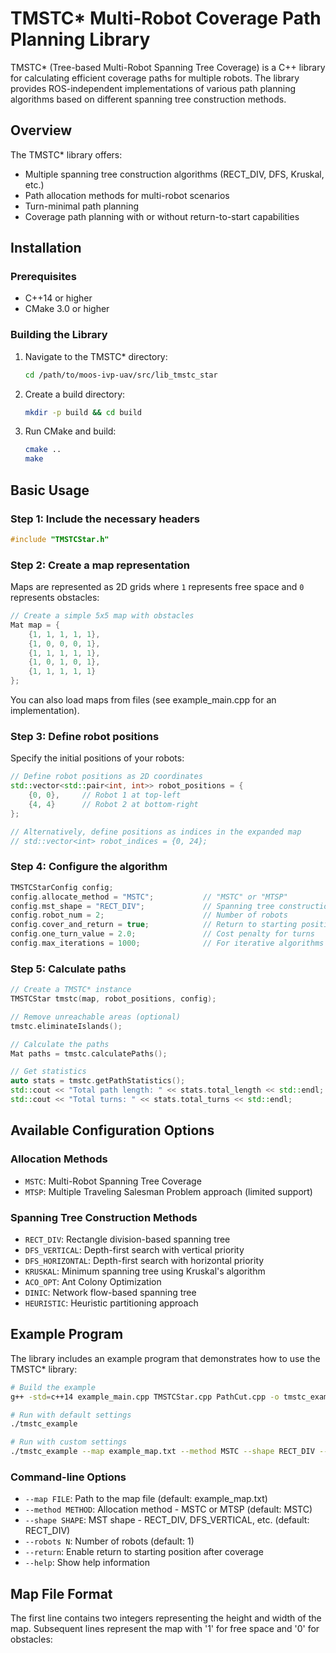 # TMSTC\* Multi-Robot Coverage Path Planning Library

TMSTC\* (Tree-based Multi-Robot Spanning Tree Coverage) is a C++ library for calculating efficient coverage paths for multiple robots. The library provides ROS-independent implementations of various path planning algorithms based on different spanning tree construction methods.

## Overview

The TMSTC\* library offers:

- Multiple spanning tree construction algorithms (RECT_DIV, DFS, Kruskal, etc.)
- Path allocation methods for multi-robot scenarios
- Turn-minimal path planning
- Coverage path planning with or without return-to-start capabilities

## Installation

### Prerequisites

- C++14 or higher
- CMake 3.0 or higher

### Building the Library

1. Navigate to the TMSTC\* directory:

   ```bash
   cd /path/to/moos-ivp-uav/src/lib_tmstc_star
   ```

2. Create a build directory:

   ```bash
   mkdir -p build && cd build
   ```

3. Run CMake and build:
   ```bash
   cmake ..
   make
   ```

## Basic Usage

### Step 1: Include the necessary headers

```cpp
#include "TMSTCStar.h"
```

### Step 2: Create a map representation

Maps are represented as 2D grids where `1` represents free space and `0` represents obstacles:

```cpp
// Create a simple 5x5 map with obstacles
Mat map = {
    {1, 1, 1, 1, 1},
    {1, 0, 0, 0, 1},
    {1, 1, 1, 1, 1},
    {1, 0, 1, 0, 1},
    {1, 1, 1, 1, 1}
};
```

You can also load maps from files (see example_main.cpp for an implementation).

### Step 3: Define robot positions

Specify the initial positions of your robots:

```cpp
// Define robot positions as 2D coordinates
std::vector<std::pair<int, int>> robot_positions = {
    {0, 0},     // Robot 1 at top-left
    {4, 4}      // Robot 2 at bottom-right
};

// Alternatively, define positions as indices in the expanded map
// std::vector<int> robot_indices = {0, 24};
```

### Step 4: Configure the algorithm

```cpp
TMSTCStarConfig config;
config.allocate_method = "MSTC";           // "MSTC" or "MTSP"
config.mst_shape = "RECT_DIV";             // Spanning tree construction method
config.robot_num = 2;                      // Number of robots
config.cover_and_return = true;            // Return to starting positions
config.one_turn_value = 2.0;               // Cost penalty for turns
config.max_iterations = 1000;              // For iterative algorithms
```

### Step 5: Calculate paths

```cpp
// Create a TMSTC* instance
TMSTCStar tmstc(map, robot_positions, config);

// Remove unreachable areas (optional)
tmstc.eliminateIslands();

// Calculate the paths
Mat paths = tmstc.calculatePaths();

// Get statistics
auto stats = tmstc.getPathStatistics();
std::cout << "Total path length: " << stats.total_length << std::endl;
std::cout << "Total turns: " << stats.total_turns << std::endl;
```

## Available Configuration Options

### Allocation Methods

- `MSTC`: Multi-Robot Spanning Tree Coverage
- `MTSP`: Multiple Traveling Salesman Problem approach (limited support)

### Spanning Tree Construction Methods

- `RECT_DIV`: Rectangle division-based spanning tree
- `DFS_VERTICAL`: Depth-first search with vertical priority
- `DFS_HORIZONTAL`: Depth-first search with horizontal priority
- `KRUSKAL`: Minimum spanning tree using Kruskal's algorithm
- `ACO_OPT`: Ant Colony Optimization
- `DINIC`: Network flow-based spanning tree
- `HEURISTIC`: Heuristic partitioning approach

## Example Program

The library includes an example program that demonstrates how to use the TMSTC\* library:

```bash
# Build the example
g++ -std=c++14 example_main.cpp TMSTCStar.cpp PathCut.cpp -o tmstc_example

# Run with default settings
./tmstc_example

# Run with custom settings
./tmstc_example --map example_map.txt --method MSTC --shape RECT_DIV --robots 3 --return
```

### Command-line Options

- `--map FILE`: Path to the map file (default: example_map.txt)
- `--method METHOD`: Allocation method - MSTC or MTSP (default: MSTC)
- `--shape SHAPE`: MST shape - RECT_DIV, DFS_VERTICAL, etc. (default: RECT_DIV)
- `--robots N`: Number of robots (default: 1)
- `--return`: Enable return to starting position after coverage
- `--help`: Show help information

## Map File Format

The first line contains two integers representing the height and width of the map.
Subsequent lines represent the map with '1' for free space and '0' for obstacles:
